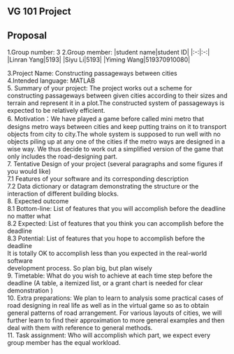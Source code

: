 ## VG 101 Project
## Proposal
1.Group number: 3
2.Group member: 
|student name|student ID|
|:-:|:-:|
|Linran Yang|5193|
|Siyu Li|5193|
|Yiming Wang|519370910080|


3.Project Name: Constructing passageways between cities  
4.Intended language: MATLAB  
5. Summary of your project: The project works out a scheme for constructing passageways between given cities according to their sizes and terrain and represent it in a plot.The   constructed system of passageways is expected to be relatively efficient.  
6. Motivation：We have played a game before called mini metro that designs metro ways between cities and keep putting trains on it to transport objects from city to city.The whole system is supposed to run well with no objects piling up at any one of the cities if the metro ways are designed in a wise way. We thus decide to work out a simplified version of the game that only includes the road-designing part.  
7. Tentative Design of your project (several paragraphs and some figures if you would like)  
7.1 Features of your software and its corresponding description  
7.2 Data dictionary or datagram demonstrating the structure or the interaction of different building blocks.  
8. Expected outcome  
8.1 Bottom-line: List of features that you will accomplish before the deadline no matter what  
8.2 Expected: List of features that you think you can accomplish before the deadline  
8.3 Potential: List of features that you hope to accomplish before the deadline  
It is totally OK to accomplish less than you expected in the real-world software  
development process. So plan big, but plan wisely  
9. Timetable: What do you wish to achieve at each time step before the deadline (A table, a itemized list, or a grant chart is needed for clear demonstration )  
10. Extra preparations: We plan to learn to analysis some practical cases of road designing in real life as well as in the virtual game so as to obtain general patterns of road   arrangement. For various layouts of cities, we will further learn to find their approximation to more general examples and then deal with them with reference to general methods.  
11. Task assignment: Who will accomplish which part, we expect every group member has the equal workload.  
